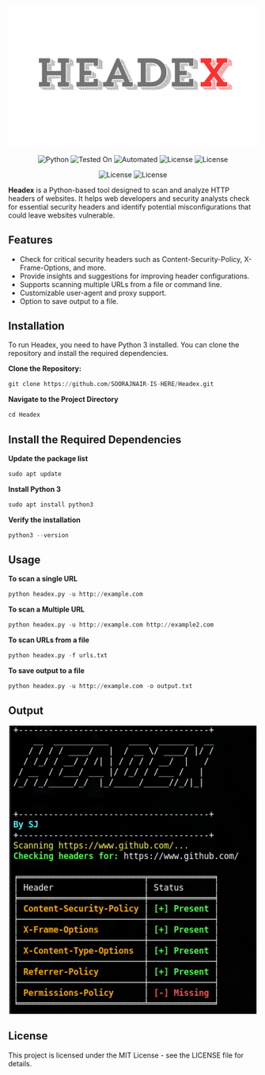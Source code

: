 <p align="center">
  <img src="./Logo.png" alt="Headex Logo" width="650"/>
</p>

<p align="center">
  <img src="https://img.shields.io/badge/Python-3.13%2B-blue" alt="Python">
  <img src="https://img.shields.io/badge/Tested%20On-Linux-brightgreen" alt="Tested On">
  <img src="https://img.shields.io/badge/automated-yes-blue" alt="Automated">
  <img src="https://img.shields.io/badge/License-MIT-blue" alt="License">
   <img src="https://img.shields.io/badge/Written In-Python-yellow" alt="License">
</p>

<p align="center">
 <img src="https://img.shields.io/badge/Author-SOORAJNAIR-darkred" alt="License">
   <img src="https://img.shields.io/badge/Opensource-Yes-blue" alt="License">
 </p>

**Headex** is a Python-based tool designed to scan and analyze HTTP headers of websites. It helps web developers and security analysts check for essential security headers and identify potential misconfigurations that could leave websites vulnerable.

## Features
- Check for critical security headers such as Content-Security-Policy, X-Frame-Options, and more.
- Provide insights and suggestions for improving header configurations.
- Supports scanning multiple URLs from a file or command line.
- Customizable user-agent and proxy support.
- Option to save output to a file.

## Installation

To run Headex, you need to have Python 3 installed. You can clone the repository and install the required dependencies.

**Clone the Repository:**

```python
git clone https://github.com/SOORAJNAIR-IS-HERE/Headex.git
```
**Navigate to the Project Directory**

```python
cd Headex
```
## Install the Required Dependencies

**Update the package list**
```python
sudo apt update
```
**Install Python 3**
```python
sudo apt install python3
```
**Verify the installation**
```python
python3 --version
```

## Usage
**To scan a single URL**
```python
python headex.py -u http://example.com
```
**To scan a Multiple URL**
```python
python headex.py -u http://example.com http://example2.com
```
**To scan URLs from a file**
```python
python headex.py -f urls.txt
```
**To save output to a file**
```python
python headex.py -u http://example.com -o output.txt
```
## Output

<p align="center">
  <img src="./Output.png" alt="Headex Logo" width="500"/>
</p>

## License

This project is licensed under the MIT License - see the LICENSE file for details.
